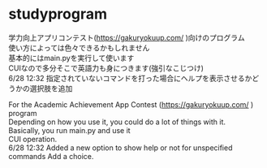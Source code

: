 # studyprogram
学力向上アプリコンテスト(https://gakuryokuup.com/ )向けのプログラム  
使い方によっては色々できるかもしれません  
基本的にはmain.pyを実行して使います  
CUIなので多分そこで英語力も身につきます(強引なこじつけ)  
6/28 12:32 指定されていないコマンドを打った場合にヘルプを表示させるかどうかの選択肢を追加

For the Academic Achievement App Contest (https://gakuryokuup.com/ ) program  
Depending on how you use it, you could do a lot of things with it.  
Basically, you run main.py and use it  
CUI operation.  
6/28 12:32 Added a new option to show help or not for unspecified commands Add a choice.
